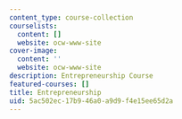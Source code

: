 ```yaml
---
content_type: course-collection
courselists:
  content: []
  website: ocw-www-site
cover-image:
  content: ''
  website: ocw-www-site
description: Entrepreneurship Course
featured-courses: []
title: Entrepreneurship
uid: 5ac502ec-17b9-46a0-a9d9-f4e15ee65d2a
---
```

